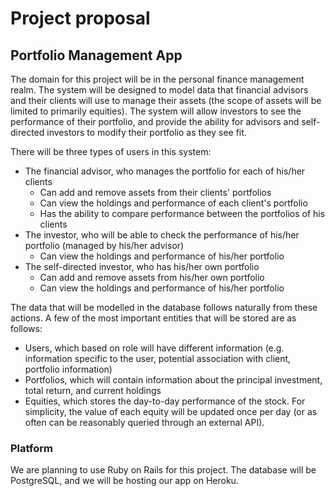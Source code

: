 # Project proposal
  
## Portfolio Management App

The domain for this project will be in the personal finance management realm. The system will be designed to model data that financial advisors and their clients will use to manage their assets (the scope of assets will be limited to primarily equities). The system will allow investors to see the performance of their portfolio, and provide the ability for advisors and self-directed investors to modify their portfolio as they see fit.

There will be three types of users in this system:
* The financial advisor, who manages the portfolio for each of his/her clients
  * Can add and remove assets from their clients' portfolios
  * Can view the holdings and performance of each client's portfolio
  * Has the ability to compare performance between the portfolios of his clients
* The investor, who will be able to check the performance of his/her portfolio (managed by his/her advisor)
  * Can view the holdings and performance of his/her portfolio
* The self-directed investor, who has his/her own portfolio
  * Can add and remove assets from his/her own portfolio
  * Can view the holdings and performance of his/her portfolio

The data that will be modelled in the database follows naturally from these actions. A few of the most important entities that will be stored are as follows:
* Users, which based on role will have different information (e.g. information specific to the user, potential association with client, portfolio information)
* Portfolios, which will contain information about the principal investment, total return, and current holdings
* Equities, which stores the day-to-day performance of the stock. For simplicity, the value of each equity will be updated once per day (or as often can be reasonably queried through an external API).

### Platform

We are planning to use Ruby on Rails for this project. The database will be PostgreSQL, and we will be hosting our app on Heroku.
